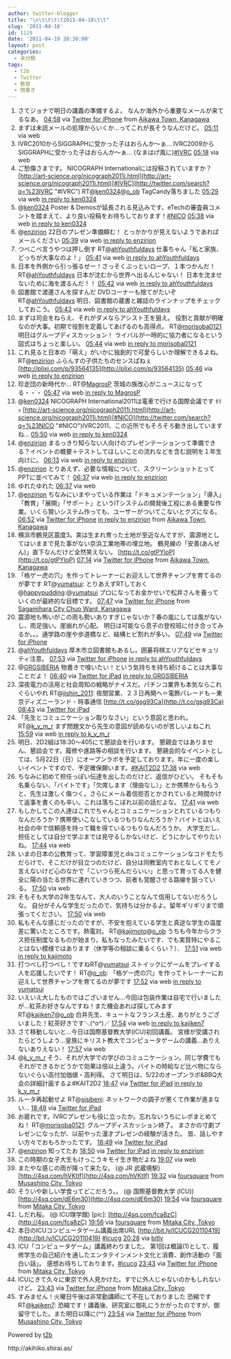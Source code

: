 ```yaml
---
author: twitter-blogger
title: "\n\t\t\t\t2011-04-18\t\t"
slug: '2011-04-18'
id: 1129
date: '2011-04-19 20:30:00'
layout: post
categories:
  - 未分類
tags:
  - t2b
  - Twitter
  - 教育
  - 物書き
---
```


<div xmlns:georss="http://www.georss.org/georss">

1.  <span><span>さてジョナで明日の講義の準備するよ。 なんか海外から重要なメールが来てるなあ。</span> <span>[<span>04:58</span>](http://twitter.com/o_ob/status/60009189073879043) <span>via [Twitter for iPhone](http://twitter.com/)</span> from [Aikawa Town, Kanagawa<span></span>](http://maps.google.com/maps?q=35.53172087,139.3316805)</span></span>
2.  <span><span>まずは未読メールの処理からいくか…ってこれが長そうなんだけど。</span> <span>[<span>05:11</span>](http://twitter.com/o_ob/status/60012554172379136) <span>via web</span></span></span>
3.  <span><span>IVRC2010からSIGGRAPHに受かった子はおらんか〜ぁ... IVRC2009からSIGGRAPHに受かった子はおらんか〜ぁ... (なまはげ風に)[#IVRC](http://twitter.com/search?q=%23IVRC "#IVRC")</span> <span>[<span>05:18</span>](http://twitter.com/o_ob/status/60014343735091200) <span>via web</span></span></span>
4.  <span><span>ご愁傷さまです。 NICOGRAPH Internationalには投稿されていますか？ [http://art-science.org/nicograph2011i.html](http://art-science.org/nicograph2011i.html)[#IVRC](http://twitter.com/search?q=%23IVRC "#IVRC") RT@[ken0324](http://twitter.com/ken0324 "ken0324")@[o_ob](http://twitter.com/o_ob "o_ob") TagCandy落ちました</span> <span>[<span>05:29</span>](http://twitter.com/o_ob/status/60017195572412416) <span>via web</span> [in reply to ken0324](http://twitter.com/ken0324/status/60014570206531584)</span></span>
5.  <span><span>@[ken0324](http://twitter.com/ken0324 "ken0324") Poster & Demosが延長される見込みです、eTechの審査員コメントを踏まえて、より良い投稿をお待ちしております！[#NICO](http://twitter.com/search?q=%23NICO "#NICO")</span> <span>[<span>05:38</span>](http://twitter.com/o_ob/status/60019302971097089) <span>via web</span> [in reply to ken0324](http://twitter.com/ken0324/status/60017796351922176)</span></span>
6.  <span><span>@[enzirion](http://twitter.com/enzirion "enzirion") 22日のプレゼン準備頼む！ とっかかりが見えないようであればメールください</span> <span>[<span>05:39</span>](http://twitter.com/o_ob/status/60019639312322561) <span>via web</span> [in reply to enzirion](http://twitter.com/enzirion/status/60019240287207425)</span></span>
7.  <span><span>つべこべ言うやつは押し倒す RT@[ahYouthfuldays](http://twitter.com/ahYouthfuldays "ahYouthfuldays") 仕事ちゃん「私と家族、どっちが大事なのよ！」</span> <span>[<span>05:41</span>](http://twitter.com/o_ob/status/60020037171429376) <span>via web</span> [in reply to ahYouthfuldays](http://twitter.com/ahYouthfuldays/status/59961170286739456)</span></span>
8.  <span><span>日本を外側から引っ張るぜー！さっそくぶっといロープ、１本つかんだ！ RT@[ahYouthfuldays](http://twitter.com/ahYouthfuldays "ahYouthfuldays") 日本が沈むから世界へ出るんじゃない！ 日本を沈ませないために海を渡るんだ！！</span> <span>[<span>05:42</span>](http://twitter.com/o_ob/status/60020438734094336) <span>via web</span> [in reply to ahYouthfuldays](http://twitter.com/ahYouthfuldays/status/59933405013479424)</span></span>
9.  <span><span>図書館で渡邊さんを探すんだ DVDコーナーも捨てがたいぞ RT@[ahYouthfuldays](http://twitter.com/ahYouthfuldays "ahYouthfuldays") 明日、図書館の蔵書と雑誌のラインナップをチェックしておこう。</span> <span>[<span>05:43</span>](http://twitter.com/o_ob/status/60020601565364224) <span>via web</span> [in reply to ahYouthfuldays](http://twitter.com/ahYouthfuldays/status/59929390787739648)</span></span>
10.  <span><span>まずは司会をねらえ、それがダメならアシスト王を狙え。 役割と貢献が明確なのが大事。初期で役割を定義してあげるのも高得点。 RT@[morisoba0121](http://twitter.com/morisoba0121 "morisoba0121") 明日はグループディスカッション！ ライバルが一時的に協力者になるという図式はちょっと楽しい。</span> <span>[<span>05:44</span>](http://twitter.com/o_ob/status/60020897599328256) <span>via web</span> [in reply to morisoba0121](http://twitter.com/morisoba0121/status/59930302545534977)</span></span>
11.  <span><span>これ見ると日本の「萌え」がいかに独創的で可愛らしいか理解できるよね。 RT@[enzirion](http://twitter.com/enzirion "enzirion") ふらんすの子供たちのセンスぱねぇ [http://plixi.com/p/93564135](http://plixi.com/p/93564135)</span> <span>[<span>05:46</span>](http://twitter.com/o_ob/status/60021468343443456) <span>via web</span> [in reply to enzirion](http://twitter.com/enzirion/status/59874343760564224)</span></span>
12.  <span><span>珍走団の新時代か… RT@[MagrosP](http://twitter.com/MagrosP "MagrosP") 茨城の族改心がニュースになってる・・・</span> <span>[<span>05:47</span>](http://twitter.com/o_ob/status/60021656780943360) <span>via web</span> [in reply to MagrosP](http://twitter.com/MagrosP/status/59857603999711232)</span></span>
13.  <span><span>@[ken0324](http://twitter.com/ken0324 "ken0324") NICOGRAPH International2011は電車で行ける国際会議です ｷﾘｯ [http://art-science.org/nicograph2011i.html](http://art-science.org/nicograph2011i.html)[#NICO](http://twitter.com/search?q=%23NICO "#NICO")IVRC2011、この近所でもそろそろ動き出していますね…</span> <span>[<span>05:50</span>](http://twitter.com/o_ob/status/60022355971411968) <span>via web</span> [in reply to ken0324](http://twitter.com/ken0324/status/60019623915032576)</span></span>
14.  <span><span>@[enzirion](http://twitter.com/enzirion "enzirion") まるっきり知らない人向けのプレゼンテーションって準備できる？イベントの概要＋テストしてほしいことの流れなどを含む説明を１年生向けに。</span> <span>[<span>06:13</span>](http://twitter.com/o_ob/status/60028160070258688) <span>via web</span> [in reply to enzirion](http://twitter.com/enzirion/status/60025405238812674)</span></span>
15.  <span><span>@[enzirion](http://twitter.com/enzirion "enzirion") とりあえず、必要な情報について、スクリーンショットとってPPTに並べてみて！</span> <span>[<span>06:37</span>](http://twitter.com/o_ob/status/60034294348906496) <span>via web</span> [in reply to enzirion](http://twitter.com/enzirion/status/60029124974100480)</span></span>
16.  <span><span>ゆれたゆれた</span> <span>[<span>06:37</span>](http://twitter.com/o_ob/status/60034346249228288) <span>via web</span></span></span>
17.  <span><span>@[enzirion](http://twitter.com/enzirion "enzirion") ちなみにいまやっている作業は「ドキュメンテーション」「導入」「教育」「展開」「サポート」というITシステムの開発後工程にある重要な作業。いくら賢いシステム作っても、ユーザーがついてこないとクズになる。</span> <span>[<span>06:52</span>](http://twitter.com/o_ob/status/60038055230312448) <span>via [Twitter for iPhone](http://twitter.com/)</span> [in reply to enzirion](http://twitter.com/enzirion/status/60034541175324672) from [Aikawa Town, Kanagawa<span></span>](http://maps.google.com/maps?q=35.5315659,139.3318938)</span></span>
18.  <span><span>横浜市鶴見区震度3。実は生まれ育った土地が至近なんですが、震源地としてはいままで見た事がない京浜工業地帯の埋立地。 鶴見線の「安善(あんぜん)」直下なんだけど全然笑えない。 [http://t.co/gtPYIoP](http://t.co/gtPYIoP)</span> <span>[<span>07:14</span>](http://twitter.com/o_ob/status/60043519330500608) <span>via [Twitter for iPhone](http://twitter.com/)</span> from [Aikawa Town, Kanagawa<span></span>](http://maps.google.com/maps?q=35.5315659,139.3318938)</span></span>
19.  <span><span>「格ゲー虎の穴」を作ってトレーナーにお迎えして世界チャンプを育てるのが夢です RT@[yumatsui](http://twitter.com/yumatsui "yumatsui"): とりあえずRTしておく@[happypudding](http://twitter.com/happypudding "happypudding"):@[yumatsui](http://twitter.com/yumatsui "yumatsui") プロになってお金かせいで松井さんを養っていくのが最終的な目標です。</span> <span>[<span>07:47</span>](http://twitter.com/o_ob/status/60051743689551872) <span>via [Twitter for iPhone](http://twitter.com/)</span> from [Sagamihara City Chuo Ward, Kanagawa<span></span>](http://maps.google.com/maps?q=35.54735308,139.32728475)</span></span>
20.  <span><span>震源地も怖いがこの雨も勢いありすぎじゃないか？春の嵐にしては風がないし、雨足強い。崖崩れが心配。 明日は可能なら息子の登校班に付き合ってみるか。。。通学路の崖や歩道橋など、結構ヒビ割れが多い。</span> <span>[<span>07:49</span>](http://twitter.com/o_ob/status/60052405974351872) <span>via [Twitter for iPhone](http://twitter.com/)</span></span></span>
21.  <span><span>@[ahYouthfuldays](http://twitter.com/ahYouthfuldays "ahYouthfuldays") 厚木市立図書館もあるし。囲碁将棋エリアなどセキュリティ注意。</span> <span>[<span>07:53</span>](http://twitter.com/o_ob/status/60053254695960576) <span>via [Twitter for iPhone](http://twitter.com/)</span> [in reply to ahYouthfuldays](http://twitter.com/ahYouthfuldays/status/60043507716464640)</span></span>
22.  <span><span>@[GRGSIBERIA](http://twitter.com/GRGSIBERIA "GRGSIBERIA") 物書きで喰いたい！という気持ちを持ち続けることは大事なことだよ！</span> <span>[<span>08:40</span>](http://twitter.com/o_ob/status/60065073141530626) <span>via [Twitter for iPad](http://itunes.apple.com/app/twitter/id333903271?mt=8)</span> [in reply to GRGSIBERIA](http://twitter.com/GRGSIBERIA/status/60061273534107648)</span></span>
23.  <span><span>深夜電力の活用と社会周知の戦略がナイスだ。パチンコ業界も本気ならこれぐらいやれ RT@[jishin_2011](http://twitter.com/jishin_2011 "jishin_2011"): 夜間営業、２３日再開へ＝電飾パレードも－東京ディズニーランド - 時事通信 [http://t.co/gsg93Ca](http://t.co/gsg93Ca)</span> <span>[<span>08:43</span>](http://twitter.com/o_ob/status/60065884475113472) <span>via [Twitter for iPad](http://itunes.apple.com/app/twitter/id333903271?mt=8)</span></span></span>
24.  <span><span>「先生とコミュニケーション取りなさい」という意図と思われ。RT@[k_y_m_r](http://twitter.com/k_y_m_r "k_y_m_r") まず問題文から先生の意図が読めないのが苦しいよねこれ</span> <span>[<span>15:59</span>](http://twitter.com/o_ob/status/60175678934482944) <span>via web</span> [in reply to k_y_m_r](http://twitter.com/k_y_m_r/status/60170487690571776)</span></span>
25.  <span><span>明日、2D2組は18:30〜405にて懇談会を行います。 懇親会ではありません、懇談会です。履修や進路等の相談を行います。 懇親会的なイベントとしては、5月22日（日）にオープンラボを予定しております。年に一度の楽しいイベントですので、予定確保願います。[#KAIT2D2](http://twitter.com/search?q=%23KAIT2D2 "#KAIT2D2")</span> <span>[<span>17:38</span>](http://twitter.com/o_ob/status/60200575308021760) <span>via web</span></span></span>
26.  <span><span>ちなみに初めて担任っぽい伝達を出したのだけど、返信がひどい。 そもそも名乗らない、「バイトです」「欠席します（理由なし）」とか携帯からもらうと、先生は激しく傷つく。さらにメール着信拒否とかされていると時間かけて返事を書くのも辛い。これは落ちこぼれ以前の話だよな。</span> <span>[<span>17:41</span>](http://twitter.com/o_ob/status/60201278181081088) <span>via web</span></span></span>
27.  <span><span>もしかしてこの人達はこれでちゃんとコミュニケーションとれているつもりなんだろうか？携帯使いこなしているつもりなんだろうか？バイトとはいえ社会の中で信頼感を持って職を得ているつもりなんだろうか。 大学生だし、担任としては自分で学ぶまでは見守るしかないけど、どうにかしてやりたいね。</span> <span>[<span>17:44</span>](http://twitter.com/o_ob/status/60202134712487936) <span>via web</span></span></span>
28.  <span><span>いまの日本の公教育って、学習障害児とdisコミュニケーションなコドモたちだらけで、そこだけが目立つのだけど、自分は同教室内でおとなしくてモノ言えないけど心のなかで「こいつら死んだらいい」と思って育ってる人を健全に陽の当たる世界に連れていきつつ、前者も覚醒させる路線を狙っている。</span> <span>[<span>17:50</span>](http://twitter.com/o_ob/status/60203478592659457) <span>via web</span></span></span>
29.  <span><span>そもそも大学の2年生なんて、大人のいうことなんて信用してないだろうしな。 自分がそんな学生だったので、気持ちは分かるよ。留年ギリギリまで頑張ってください。</span> <span>[<span>17:50</span>](http://twitter.com/o_ob/status/60203694679011328) <span>via web</span></span></span>
30.  <span><span>私もそんな感じだったのですが、不安を抱えている学生と真逆な学生の温度差に驚いたところです。熱電対。 RT@[kajimoto](http://twitter.com/kajimoto "kajimoto")@[o_ob](http://twitter.com/o_ob "o_ob") うちも今年からクラス担任制度なるものが始まり，私もなったみたいです．でも実質特にやることはない模様ではあります（休学等の相談に乗るくらい？）．</span> <span>[<span>17:51</span>](http://twitter.com/o_ob/status/60203968982286337) <span>via web</span> [in reply to kajimoto](http://twitter.com/kajimoto/status/60202250844385280)</span></span>
31.  <span><span>打つべし打つべし！ですねRT@[yumatsui](http://twitter.com/yumatsui "yumatsui") ストイックにゲームをプレイする人を応援したいです！ RT@[o_ob](http://twitter.com/o_ob "o_ob"): 「格ゲー虎の穴」を作ってトレーナーにお迎えして世界チャンプを育てるのが夢です</span> <span>[<span>17:52</span>](http://twitter.com/o_ob/status/60204131448651776) <span>via web</span> [in reply to yumatsui](http://twitter.com/yumatsui/status/60196528458956800)</span></span>
32.  <span><span>いえいえ大したものではございません…今回は包装作業は自宅で行いましたが…紅茶お好きなんですね！また機会あれば探してみます RT@[kajiken7](http://twitter.com/kajiken7 "kajiken7")@[o_ob](http://twitter.com/o_ob "o_ob") 白井先生、キュートなフランス土産、ありがとうございました！紅茶好きです＼(^o^)／</span> <span>[<span>17:54</span>](http://twitter.com/o_ob/status/60204525524492288) <span>via web</span> [in reply to kajiken7](http://twitter.com/kajiken7/status/60199959911350273)</span></span>
33.  <span><span>さて移動しないと…今日は国際基督教大学(ICU)初回講義。 宮様が受講されたらどうしよう…皇族にキリスト教大でコンピュータゲームの講義…ありえないありえない！</span> <span>[<span>17:57</span>](http://twitter.com/o_ob/status/60205251877277696) <span>via web</span></span></span>
34.  <span><span>@[k_y_m_r](http://twitter.com/k_y_m_r "k_y_m_r") そう、それが大学での学びのコミュニケーション。同じ学費でもそれができるかどうかで効果は倍以上違う。バイトの時給など比べ物にならないぐらい高付加価値・高利得。 さて明日は、5/22のオープンラボ&BBQ大会の詳細計画するよ#KAIT2D2</span> <span>[<span>18:47</span>](http://twitter.com/o_ob/status/60217965785780224) <span>via [Twitter for iPad](http://itunes.apple.com/app/twitter/id333903271?mt=8)</span> [in reply to k_y_m_r](http://twitter.com/k_y_m_r/status/60210136450465792)</span></span>
35.  <span><span>ルータ再起動せよ RT@[sisibeni](http://twitter.com/sisibeni "sisibeni"): ネットワークの調子が悪くて作業が進まない...</span> <span>[<span>18:48</span>](http://twitter.com/o_ob/status/60218218190610432) <span>via [Twitter for iPad](http://itunes.apple.com/app/twitter/id333903271?mt=8)</span></span></span>
36.  <span><span>お疲れです。IVRCプレゼンも役に立ったか。忘れないうちにレポまとめてね！ RT@[morisoba0121](http://twitter.com/morisoba0121 "morisoba0121"): グループディスカッション終了。 まさかの寸劇プレゼンになったが、以前やった漫才プレゼンの経験が活きた。 皆、話しやすい方々でおもろかったです。</span> <span>[<span>18:49</span>](http://twitter.com/o_ob/status/60218447681953792) <span>via [Twitter for iPad](http://itunes.apple.com/app/twitter/id333903271?mt=8)</span></span></span>
37.  <span><span>@[enzirion](http://twitter.com/enzirion "enzirion") 知ってたお</span> <span>[<span>18:50</span>](http://twitter.com/o_ob/status/60218577516625920) <span>via [Twitter for iPad](http://itunes.apple.com/app/twitter/id333903271?mt=8)</span> [in reply to enzirion](http://twitter.com/enzirion/status/60201943708078080)</span></span>
38.  <span><span>この時期の女子大生もけっこうキモイ生き物だよね</span> <span>[<span>19:07</span>](http://twitter.com/o_ob/status/60222885867950080) <span>via web</span></span></span>
39.  <span><span>またやな感じの雨が降って来たな。 (@ JR 武蔵境駅) [http://4sq.com/hVKtIf](http://4sq.com/hVKtIf)</span> <span>[<span>19:32</span>](http://twitter.com/o_ob/status/60229327094161409) <span>via [foursquare](http://foursquare.com)</span> from [Musashino City, Tokyo<span></span>](http://maps.google.com/maps?q=35.70223038,139.54482079)</span></span>
40.  <span><span>そういや新しい学食ってどこだろう。。 (@ 国際基督教大学 (ICU)) [http://4sq.com/dE6m30](http://4sq.com/dE6m30)</span> <span>[<span>19:54</span>](http://twitter.com/o_ob/status/60234794059046912) <span>via [foursquare](http://foursquare.com)</span> from [Mitaka City, Tokyo<span></span>](http://maps.google.com/maps?q=35.68748752,139.52945709)</span></span>
41.  <span><span>しだれ桜。 (@ ICU理学館) [pic]: [http://4sq.com/fca8zC](http://4sq.com/fca8zC)</span> <span>[<span>19:56</span>](http://twitter.com/o_ob/status/60235373833502720) <span>via [foursquare](http://foursquare.com)</span> from [Mitaka City, Tokyo<span></span>](http://maps.google.com/maps?q=35.6881,139.530214)</span></span>
42.  <span><span>本日のICUコンピュータゲーム講義出席URL [http://bit.ly/ICUCG20110419](http://bit.ly/ICUCG20110419) [#icucg](http://twitter.com/search?q=%23icucg "#icucg")</span> <span>[<span>20:28</span>](http://twitter.com/o_ob/status/60243240032542721) <span>via [bitly](http://bit.ly)</span></span></span>
43.  <span><span>ICU「コンピュータゲーム」講義終わりました。 第1回は概論(1)として、履修学生の自己紹介を通したエンタテインメント文化と消費、創作活動の「面白い話」。 感想お待ちしております。[#icucg](http://twitter.com/search?q=%23icucg "#icucg")</span> <span>[<span>23:43</span>](http://twitter.com/o_ob/status/60292346809561089) <span>via [Twitter for iPhone](http://twitter.com/)</span> from [Mitaka City, Tokyo<span></span>](http://maps.google.com/maps?q=35.69005709,139.54386264)</span></span>
44.  <span><span>ICUにきて久々に東京で外人見かけた。すでに外人じゃないのかもしれないけど。</span> <span>[<span>23:43</span>](http://twitter.com/o_ob/status/60292492247052288) <span>via [Twitter for iPhone](http://twitter.com/)</span> from [Mitaka City, Tokyo<span></span>](http://maps.google.com/maps?q=35.69105361,139.54566722)</span></span>
45.  <span><span>すみません！火曜日午後は非常勤講師にて不在しておりました 恐縮です RT@[kajiken7](http://twitter.com/kajiken7 "kajiken7"): 恐縮です！講義後、研究室に御礼にうかがったのですが、御留守でした。また明日以降に(^^)</span> <span>[<span>23:54</span>](http://twitter.com/o_ob/status/60295224940969985) <span>via [Twitter for iPhone](http://twitter.com/)</span> from [Musashino City, Tokyo<span></span>](http://maps.google.com/maps?q=35.70137268,139.54488825)</span></span>

</div>

Powered by [t2b](http://t2b.utilz.jp/)

<div>http://akihiko.shirai.as/</div>